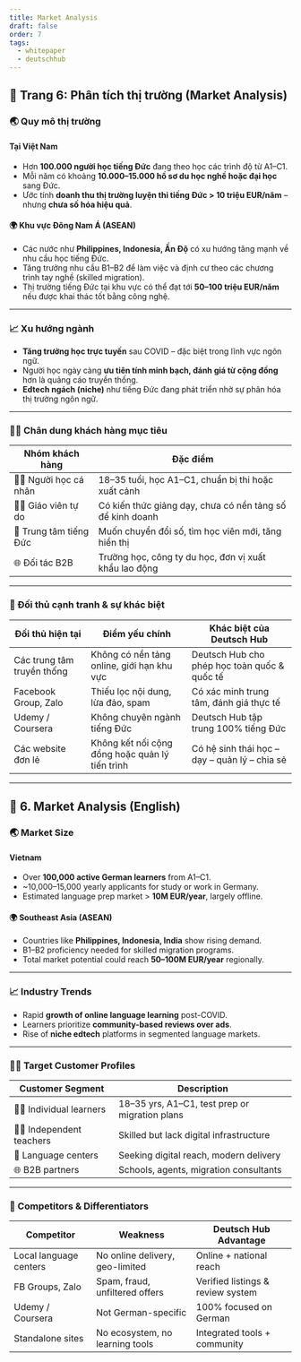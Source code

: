 ```yaml
---
title: Market Analysis
draft: false
order: 7
tags:
  - whitepaper
  - deutschhub
---
```


## 📄 Trang 6: Phân tích thị trường (Market Analysis)

### 🌏 Quy mô thị trường

#### **Tại Việt Nam**
- Hơn **100.000 người học tiếng Đức** đang theo học các trình độ từ A1–C1.
- Mỗi năm có khoảng **10.000–15.000 hồ sơ du học nghề hoặc đại học** sang Đức.
- Ước tính **doanh thu thị trường luyện thi tiếng Đức > 10 triệu EUR/năm** – nhưng **chưa số hóa hiệu quả**.

#### 🌍 **Khu vực Đông Nam Á (ASEAN)**
- Các nước như **Philippines, Indonesia, Ấn Độ** có xu hướng tăng mạnh về nhu cầu học tiếng Đức.
- Tăng trưởng nhu cầu B1–B2 để làm việc và định cư theo các chương trình tay nghề (skilled migration).
- Thị trường tiếng Đức tại khu vực có thể đạt tới **50–100 triệu EUR/năm** nếu được khai thác tốt bằng công nghệ.

---

### 📈 Xu hướng ngành

- **Tăng trưởng học trực tuyến** sau COVID – đặc biệt trong lĩnh vực ngôn ngữ.
- Người học ngày càng **ưu tiên tính minh bạch, đánh giá từ cộng đồng** hơn là quảng cáo truyền thống.
- **Edtech ngách (niche)** như tiếng Đức đang phát triển nhờ sự phân hóa thị trường ngôn ngữ.

---

### 🧑‍🎯 Chân dung khách hàng mục tiêu

| Nhóm khách hàng | Đặc điểm |
|-----------------|----------|
| 👨‍🎓 Người học cá nhân | 18–35 tuổi, học A1–C1, chuẩn bị thi hoặc xuất cảnh |
| 👩‍🏫 Giáo viên tự do | Có kiến thức giảng dạy, chưa có nền tảng số để kinh doanh |
| 🏫 Trung tâm tiếng Đức | Muốn chuyển đổi số, tìm học viên mới, tăng hiển thị |
| 🌐 Đối tác B2B | Trường học, công ty du học, đơn vị xuất khẩu lao động |

---

### 🏁 Đối thủ cạnh tranh & sự khác biệt

| Đối thủ hiện tại        | Điểm yếu chính                         | Khác biệt của Deutsch Hub |
|-------------------------|-----------------------------------------|-----------------------------|
| Các trung tâm truyền thống | Không có nền tảng online, giới hạn khu vực | Deutsch Hub cho phép học toàn quốc & quốc tế |
| Facebook Group, Zalo    | Thiếu lọc nội dung, lừa đảo, spam       | Có xác minh trung tâm, đánh giá thực tế |
| Udemy / Coursera        | Không chuyên ngành tiếng Đức            | Deutsch Hub tập trung 100% tiếng Đức |
| Các website đơn lẻ      | Không kết nối cộng đồng hoặc quản lý tiến trình | Có hệ sinh thái học – dạy – quản lý – chia sẻ |

---

## 📄 6. Market Analysis (English)

### 🌏 Market Size

#### **Vietnam**
- Over **100,000 active German learners** from A1–C1.
- ~10,000–15,000 yearly applicants for study or work in Germany.
- Estimated language prep market > **10M EUR/year**, largely offline.

#### 🌍 **Southeast Asia (ASEAN)**
- Countries like **Philippines, Indonesia, India** show rising demand.
- B1–B2 proficiency needed for skilled migration programs.
- Total market potential could reach **50–100M EUR/year** regionally.

---

### 📈 Industry Trends

- Rapid **growth of online language learning** post-COVID.
- Learners prioritize **community-based reviews over ads**.
- Rise of **niche edtech** platforms in segmented language markets.

---

### 🧑‍🎯 Target Customer Profiles

| Customer Segment       | Description |
|-------------------------|-------------|
| 👨‍🎓 Individual learners | 18–35 yrs, A1–C1, test prep or migration plans |
| 👩‍🏫 Independent teachers | Skilled but lack digital infrastructure |
| 🏫 Language centers      | Seeking digital reach, modern delivery |
| 🌐 B2B partners          | Schools, agents, migration consultants |

---

### 🏁 Competitors & Differentiators

| Competitor            | Weakness                         | Deutsch Hub Advantage |
|------------------------|----------------------------------|------------------------|
| Local language centers | No online delivery, geo-limited  | Online + national reach |
| FB Groups, Zalo        | Spam, fraud, unfiltered offers   | Verified listings & review system |
| Udemy / Coursera       | Not German-specific              | 100% focused on German |
| Standalone sites       | No ecosystem, no learning tools  | Integrated tools + community |
